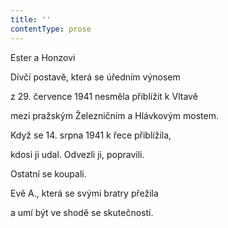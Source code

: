 ```yaml
---
title: ''
contentType: prose
---
```


  

  

  

Ester a Honzovi

Dívčí postavě, která se úředním výnosem

z 29. července 1941 nesměla přiblížit k Vltavě

mezi pražským Železničním a Hlávkovým mostem.

Když se 14. srpna 1941 k řece přiblížila,

kdosi ji udal. Odvezli ji, popravili.

Ostatní se koupali.

Evě A., která se svými bratry přežila

a umí být ve shodě se skutečností.

